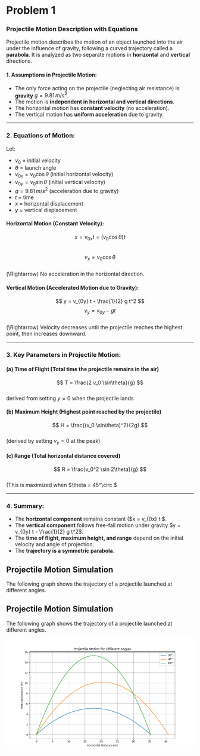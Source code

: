 # Problem 1

### **Projectile Motion Description with Equations**  

Projectile motion describes the motion of an object launched into the air under the influence of gravity, following a curved trajectory called a **parabola**. It is analyzed as two separate motions in **horizontal** and **vertical** directions.

#### **1. Assumptions in Projectile Motion:**

- The only force acting on the projectile (neglecting air resistance) is **gravity** $g = 9.81 \, m/s^2$.
- The motion is **independent in horizontal and vertical directions**.
- The horizontal motion has **constant velocity** (no acceleration).
- The vertical motion has **uniform acceleration** due to gravity.

---

### **2. Equations of Motion:**

Let:

- $v_0$ = initial velocity  
- $\theta$ = launch angle  
- $v_{0x} = v_0 \cos\theta$ (initial horizontal velocity)  
- $v_{0y} = v_0 \sin\theta$ (initial vertical velocity)  
- $g = 9.81 \, m/s^2$ (acceleration due to gravity)  
- $t$ = time  
- $x$ = horizontal displacement  
- $y$ = vertical displacement

#### **Horizontal Motion (Constant Velocity):**  
$$
x = v_{0x} t = (v_0 \cos\theta) t
$$  
$$
v_x = v_0 \cos\theta
$$  
\(\Rightarrow\) No acceleration in the horizontal direction.

#### **Vertical Motion (Accelerated Motion due to Gravity):**  
$$
y = v_{0y} t - \frac{1}{2} g t^2
$$
$$
v_y = v_{0y} - g t
$$  
\(\Rightarrow\) Velocity decreases until the projectile reaches the highest point, then increases downward.

---

### **3. Key Parameters in Projectile Motion:**

#### **(a) Time of Flight** (Total time the projectile remains in the air)  
$$
T = \frac{2 v_0 \sin\theta}{g}
$$  
derived from setting $y = 0$ when the projectile lands

#### **(b) Maximum Height** (Highest point reached by the projectile)  
$$
H = \frac{(v_0 \sin\theta)^2}{2g}
$$  
(derived by setting $v_y = 0$ at the peak)

#### **(c) Range** (Total horizontal distance covered)  
$$
R = \frac{v_0^2 \sin 2\theta}{g}
$$  
(This is maximized when $\theta = 45^\circ $

---

### **4. Summary:**
- The **horizontal component** remains constant ($x = v_{0x} t $.
- The **vertical component** follows free-fall motion under gravity $y = v_{0y} t - \frac{1}{2} g t^2$.
- The **time of flight, maximum height, and range** depend on the initial velocity and angle of projection.
- The **trajectory is a symmetric parabola**.

## Projectile Motion Simulation

The following graph shows the trajectory of a projectile launched at different angles.

## Projectile Motion Simulation

The following graph shows the trajectory of a projectile launched at different angles.

![Projectile Motion](image.png)





